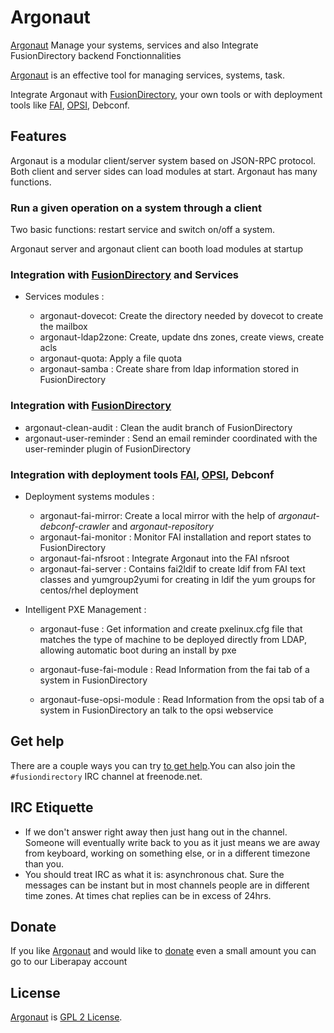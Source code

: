 # Argonaut

[Argonaut][Argonaut] Manage your systems, services and also Integrate FusionDirectory backend Fonctionnalities

[Argonaut][Argonaut] is an effective tool for managing services, systems, task.

Integrate Argonaut with  [FusionDirectory], your own tools or with deployment tools like [FAI], [OPSI], Debconf.

## Features

Argonaut is a modular client/server system based on JSON-RPC protocol. Both client and server sides can load modules at start. Argonaut has many  functions.

### Run a given operation on a system through a client

Two basic functions: restart service and switch on/off a system. 

Argonaut server and argonaut client can booth load modules at startup

### Integration with [FusionDirectory] and Services

* Services modules :

  * argonaut-dovecot: Create the directory needed by dovecot to create the mailbox
  * argonaut-ldap2zone: Create, update dns zones, create views, create acls
  * argonaut-quota: Apply a file quota
  * argonaut-samba : Create share from ldap information stored in FusionDirectory

### Integration with [FusionDirectory]

  * argonaut-clean-audit : Clean the audit branch of FusionDirectory
  * argonaut-user-reminder : Send an email reminder coordinated with the user-reminder plugin of FusionDirectory

### Integration with deployment tools [FAI], [OPSI], Debconf

* Deployment systems modules :

  * argonaut-fai-mirror: Create a local mirror with the help of *argonaut-debconf-crawler* and *argonaut-repository* 
  * argonaut-fai-monitor : Monitor FAI installation and report states to FusionDirectory
  * argonaut-fai-nfsroot : Integrate Argonaut into the FAI nfsroot
  * argonaut-fai-server : Contains fai2ldif to create ldif from FAI text classes and yumgroup2yumi for creating in ldif the yum groups for centos/rhel deployment 

* Intelligent PXE Management : 


  * argonaut-fuse : Get information and create pxelinux.cfg file that matches the type of machine to be deployed directly from LDAP, allowing automatic boot during an install by pxe

  * argonaut-fuse-fai-module : Read Information from the fai tab of a system in FusionDirectory
  * argonaut-fuse-opsi-module : Read Information from the opsi tab of a system in FusionDirectory an talk to the opsi webservice


## Get help

There are a couple ways you can try [to get help][get help].You can also join the `#fusiondirectory` IRC channel at freenode.net.

## IRC Etiquette

* If we don't answer right away then just hang out in the channel.  Someone will
  eventually write back to you as it just means we are away from keyboard,
  working on something else, or in a different timezone than you.
* You should treat IRC as what it is: asynchronous chat.  Sure the messages can
  be instant but in most channels people are in different time zones.  At times
  chat replies can be in excess of 24hrs.
  
## Donate

If you like [Argonaut][Argonaut] and would like to [donate][donate-liberapay] even a small amount you can go to our Liberapay account
  
## License

[Argonaut][Argonaut] is  [GPL 2 License](COPYING).

[Argonaut]: https://www.argonaut-project.org/

[FAI]: http://fai-project.org/

[OPSI]: http://opsi.org/en/

[FusionDirectory]: https://www.fusiondirectory.org/

[get help]: https://www.fusiondirectory.org/contact-us/

[donate-liberapay]: https://liberapay.com/fusiondirectory/donate
